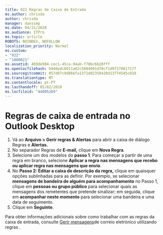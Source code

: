 ```yaml
---
title: 922 Regras de Caixa de Entrada
ms.author: chrisda
author: chrisda
manager: dansimp
ms.date: 04/21/2020
ms.audience: ITPro
ms.topic: article
ROBOTS: NOINDEX, NOFOLLOW
localization_priority: Normal
ms.custom:
- "922"
- "1800021"
ms.assetid: 469de984-cec1-45ca-94ab-f70bc6b28fff
ms.openlocfilehash: b940edc8911a02c5084091d70cf1d9f27081717f
ms.sourcegitcommit: 057d87c9d866fa1371d02350420d13774545c028
ms.translationtype: MT
ms.contentlocale: pt-PT
ms.lasthandoff: 05/02/2020
ms.locfileid: "44005269"
---
```

# <a name="inbox-rules-in-outlook-desktop"></a>Regras de caixa de entrada no Outlook Desktop

1. Vá ao **Arquivo > Gerir regras & Alertas** para abrir a caixa de diálogo Regras e **Alertas.**
2. No separador Regras de **E-mail,** clique em **Nova Regra**.
3. Selecione um dos modelos do **passo 1**. Para começar a partir de uma regra em branco, selecione **Aplicar a regra nas mensagens que recebo ou aplicar regra nas mensagens que envio**.
4. No **Passo 2: Editar a caixa de descrição da regra,** clique em quaisquer opções sublinhadas para as definir. Por exemplo, se selecionar **mensagens de bandeira de alguém para acompanhamento** no Passo 1, clique em **pessoas ou grupo público** para selecionar quais as mensagens dos remetentes que pretende sinalizar; em seguida, clique em **acompanhar neste momento** para selecionar uma bandeira e uma data de seguimento.
5. Clique em **Seguinte**.

Para obter informações adicionais sobre como trabalhar com as regras da caixa de entrada, consulte [Gerir mensagens](https://support.office.com/article/manage-email-messages-by-using-rules-c24f5dea-9465-4df4-ad17-a50704d66c59)de correio eletrónico utilizando regras .
